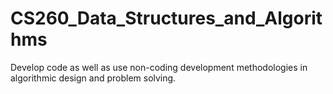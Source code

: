 # CS260_Data_Structures_and_Algorithms
Develop code as well as use non-coding development methodologies in algorithmic design and problem solving.
